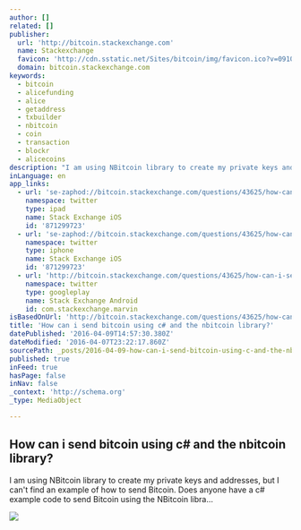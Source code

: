 ```yaml
---
author: []
related: []
publisher:
  url: 'http://bitcoin.stackexchange.com'
  name: Stackexchange
  favicon: 'http://cdn.sstatic.net/Sites/bitcoin/img/favicon.ico?v=0910168c5c65'
  domain: bitcoin.stackexchange.com
keywords:
  - bitcoin
  - alicefunding
  - alice
  - getaddress
  - txbuilder
  - nbitcoin
  - coin
  - transaction
  - blockr
  - alicecoins
description: "I am using NBitcoin library to create my private keys and addresses, but I can't find an example of how to send Bitcoin. Does anyone have a c# example code to send Bitcoin using the NBitcoin libra..."
inLanguage: en
app_links:
  - url: 'se-zaphod://bitcoin.stackexchange.com/questions/43625/how-can-i-send-bitcoin-using-c-and-the-nbitcoin-library'
    namespace: twitter
    type: ipad
    name: Stack Exchange iOS
    id: '871299723'
  - url: 'se-zaphod://bitcoin.stackexchange.com/questions/43625/how-can-i-send-bitcoin-using-c-and-the-nbitcoin-library'
    namespace: twitter
    type: iphone
    name: Stack Exchange iOS
    id: '871299723'
  - url: 'http://bitcoin.stackexchange.com/questions/43625/how-can-i-send-bitcoin-using-c-and-the-nbitcoin-library'
    namespace: twitter
    type: googleplay
    name: Stack Exchange Android
    id: com.stackexchange.marvin
isBasedOnUrl: 'http://bitcoin.stackexchange.com/questions/43625/how-can-i-send-bitcoin-using-c-and-the-nbitcoin-library'
title: 'How can i send bitcoin using c# and the nbitcoin library?'
datePublished: '2016-04-09T14:57:30.380Z'
dateModified: '2016-04-07T23:22:17.860Z'
sourcePath: _posts/2016-04-09-how-can-i-send-bitcoin-using-c-and-the-nbitcoin-library.md
published: true
inFeed: true
hasPage: false
inNav: false
_context: 'http://schema.org'
_type: MediaObject

---
```

<article style=""><h1>How can i send bitcoin using c# and the nbitcoin library?</h1><p>I am using NBitcoin library to create my private keys and addresses, but I can't find an example of how to send Bitcoin. Does anyone have a c# example code to send Bitcoin using the NBitcoin libra...</p><img src="http://cdn.sstatic.net/Sites/bitcoin/img/apple-touch-icon.png?v=a43e5a337e6b&amp;a" /></article>